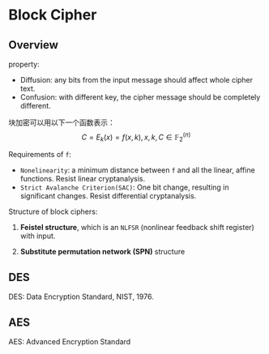 # Block Cipher

## Overview

property:

- Diffusion: any bits from the input message should affect whole cipher text.
- Confusion: with different key, the cipher message should be completely different.

块加密可以用以下一个函数表示：$$C = E_k(x) = f(x, k), x,k,C \in \mathbb{F}_2^{(n)}$$

Requirements of `f`:

- `Nonelinearity`: a minimum distance between `f` and all the linear, affine functions. Resist linear cryptanalysis.
- `Strict Avalanche Criterion(SAC)`: One bit change, resulting in significant changes. Resist differential cryptanalysis.

Structure of block ciphers:

1. **Feistel structure**, which is an `NLFSR` (nonlinear feedback shift register) with input.

2. **Substitute permutation network (SPN)** structure 

## DES

DES: Data Encryption Standard, NIST, 1976.

## AES

AES: Advanced Encryption Standard

